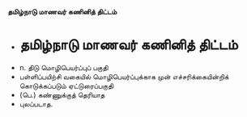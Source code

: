 **தமிழ்நாடு மாணவர் கணினித் திட்டம்**
- # தமிழ்நாடு மாணவர் கணினித் திட்டம்
- n. திடு மொழிபெயர்ப்புப் பகுதி
- பள்ளிப்பயிற்சி வகையில் மொழிபெயர்ப்புக்காக முன் எச்சரிக்கையின்றிக் கொடுக்கப்படும் ஏட்டுரைப்பகுதி
- (பெ.) கண்ணுக்குத் தெரியாத
- புலப்படாத.

